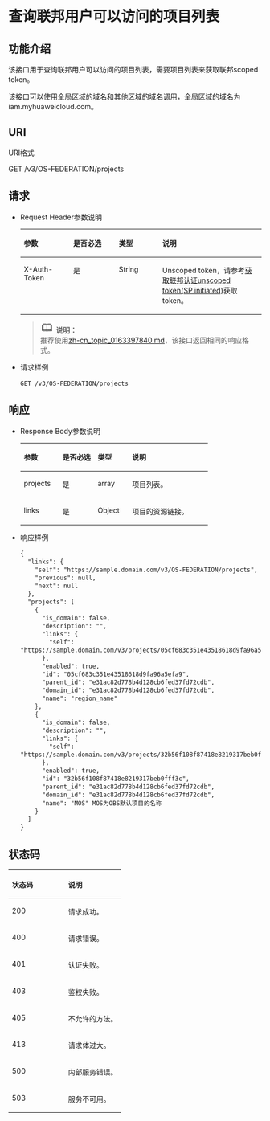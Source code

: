 # 查询联邦用户可以访问的项目列表<a name="zh-cn_topic_0057845595"></a>

## 功能介绍<a name="section5828421916512"></a>

该接口用于查询联邦用户可以访问的项目列表，需要项目列表来获取联邦scoped token。

该接口可以使用全局区域的域名和其他区域的域名调用，全局区域的域名为iam.myhuaweicloud.com。

## URI<a name="section826961192054"></a>

URI格式

GET /v3/OS-FEDERATION/projects

## 请求<a name="section4822038116512"></a>

-   Request Header参数说明

    <a name="table1353674916512"></a>
    <table><thead align="left"><tr id="row2490362916512"><th class="cellrowborder" valign="top" width="20.44%" id="mcps1.1.5.1.1"><p id="p392808116512"><a name="p392808116512"></a><a name="p392808116512"></a>参数</p>
    </th>
    <th class="cellrowborder" valign="top" width="18.9%" id="mcps1.1.5.1.2"><p id="p4973910816512"><a name="p4973910816512"></a><a name="p4973910816512"></a>是否必选</p>
    </th>
    <th class="cellrowborder" valign="top" width="18.09%" id="mcps1.1.5.1.3"><p id="p233598516512"><a name="p233598516512"></a><a name="p233598516512"></a>类型</p>
    </th>
    <th class="cellrowborder" valign="top" width="42.57%" id="mcps1.1.5.1.4"><p id="p5499708616512"><a name="p5499708616512"></a><a name="p5499708616512"></a>说明</p>
    </th>
    </tr>
    </thead>
    <tbody><tr id="row2557896316512"><td class="cellrowborder" valign="top" width="20.44%" headers="mcps1.1.5.1.1 "><p id="p5863013716512"><a name="p5863013716512"></a><a name="p5863013716512"></a>X-Auth-Token</p>
    </td>
    <td class="cellrowborder" valign="top" width="18.9%" headers="mcps1.1.5.1.2 "><p id="p5142066316512"><a name="p5142066316512"></a><a name="p5142066316512"></a>是</p>
    </td>
    <td class="cellrowborder" valign="top" width="18.09%" headers="mcps1.1.5.1.3 "><p id="p432421416512"><a name="p432421416512"></a><a name="p432421416512"></a>String</p>
    </td>
    <td class="cellrowborder" valign="top" width="42.57%" headers="mcps1.1.5.1.4 "><p id="p1471708616512"><a name="p1471708616512"></a><a name="p1471708616512"></a>Unscoped token，请参考<a href="获取联邦认证unscoped-token(SP-initiated).md">获取联邦认证unscoped token(SP initiated)</a>获取token。</p>
    </td>
    </tr>
    </tbody>
    </table>

    >![](public_sys-resources/icon-note.gif) **说明：**   
    >推荐使用[zh-cn\_topic\_0163397840.md](zh-cn_topic_0163397840.md)，该接口返回相同的响应格式。  


-   请求样例

    ```
    GET /v3/OS-FEDERATION/projects
    ```


## 响应<a name="section6050485516512"></a>

-   Response Body参数说明

    <a name="table13331867193912"></a>
    <table><thead align="left"><tr id="row24511618193912"><th class="cellrowborder" valign="top" width="20.62%" id="mcps1.1.5.1.1"><p id="p57442782193912"><a name="p57442782193912"></a><a name="p57442782193912"></a>参数</p>
    </th>
    <th class="cellrowborder" valign="top" width="18.759999999999998%" id="mcps1.1.5.1.2"><p id="p22353756193912"><a name="p22353756193912"></a><a name="p22353756193912"></a>是否必选</p>
    </th>
    <th class="cellrowborder" valign="top" width="18.360000000000003%" id="mcps1.1.5.1.3"><p id="p65823815193912"><a name="p65823815193912"></a><a name="p65823815193912"></a>类型</p>
    </th>
    <th class="cellrowborder" valign="top" width="42.26%" id="mcps1.1.5.1.4"><p id="p30128774193912"><a name="p30128774193912"></a><a name="p30128774193912"></a>说明</p>
    </th>
    </tr>
    </thead>
    <tbody><tr id="row6434223193912"><td class="cellrowborder" valign="top" width="20.62%" headers="mcps1.1.5.1.1 "><p id="p39284002193912"><a name="p39284002193912"></a><a name="p39284002193912"></a>projects</p>
    </td>
    <td class="cellrowborder" valign="top" width="18.759999999999998%" headers="mcps1.1.5.1.2 "><p id="p27887566193912"><a name="p27887566193912"></a><a name="p27887566193912"></a>是</p>
    </td>
    <td class="cellrowborder" valign="top" width="18.360000000000003%" headers="mcps1.1.5.1.3 "><p id="p44300399193912"><a name="p44300399193912"></a><a name="p44300399193912"></a>array</p>
    </td>
    <td class="cellrowborder" valign="top" width="42.26%" headers="mcps1.1.5.1.4 "><p id="p31562605193912"><a name="p31562605193912"></a><a name="p31562605193912"></a>项目列表。</p>
    </td>
    </tr>
    <tr id="row28187440193912"><td class="cellrowborder" valign="top" width="20.62%" headers="mcps1.1.5.1.1 "><p id="p57908014193912"><a name="p57908014193912"></a><a name="p57908014193912"></a>links</p>
    </td>
    <td class="cellrowborder" valign="top" width="18.759999999999998%" headers="mcps1.1.5.1.2 "><p id="p60037521193912"><a name="p60037521193912"></a><a name="p60037521193912"></a>是</p>
    </td>
    <td class="cellrowborder" valign="top" width="18.360000000000003%" headers="mcps1.1.5.1.3 "><p id="p31201070193912"><a name="p31201070193912"></a><a name="p31201070193912"></a>Object</p>
    </td>
    <td class="cellrowborder" valign="top" width="42.26%" headers="mcps1.1.5.1.4 "><p id="p44258731193912"><a name="p44258731193912"></a><a name="p44258731193912"></a>项目的资源链接。</p>
    </td>
    </tr>
    </tbody>
    </table>

-   响应样例

    ```
    {
      "links": {
        "self": "https://sample.domain.com/v3/OS-FEDERATION/projects",
        "previous": null,
        "next": null
      },
      "projects": [
        {
          "is_domain": false,
          "description": "",
          "links": {
            "self": "https://sample.domain.com/v3/projects/05cf683c351e43518618d9fa96a5efa9"
          },
          "enabled": true,
          "id": "05cf683c351e43518618d9fa96a5efa9",
          "parent_id": "e31ac82d778b4d128cb6fed37fd72cdb",
          "domain_id": "e31ac82d778b4d128cb6fed37fd72cdb",
          "name": "region_name"
        },
        {
          "is_domain": false,
          "description": "",
          "links": {
            "self": "https://sample.domain.com/v3/projects/32b56f108f87418e8219317beb0fff3c"
          },
          "enabled": true,
          "id": "32b56f108f87418e8219317beb0fff3c",
          "parent_id": "e31ac82d778b4d128cb6fed37fd72cdb",
          "domain_id": "e31ac82d778b4d128cb6fed37fd72cdb",
          "name": "MOS" MOS为OBS默认项目的名称
        }
      ]
    }
    ```


## 状态码<a name="section3776874116512"></a>

<a name="table3936921516512"></a>
<table><thead align="left"><tr id="row6177659016512"><th class="cellrowborder" valign="top" width="50%" id="mcps1.1.3.1.1"><p id="p3784787616512"><a name="p3784787616512"></a><a name="p3784787616512"></a>状态码</p>
</th>
<th class="cellrowborder" valign="top" width="50%" id="mcps1.1.3.1.2"><p id="p4577915216512"><a name="p4577915216512"></a><a name="p4577915216512"></a>说明</p>
</th>
</tr>
</thead>
<tbody><tr id="row1712379916512"><td class="cellrowborder" valign="top" width="50%" headers="mcps1.1.3.1.1 "><p id="p4485049916512"><a name="p4485049916512"></a><a name="p4485049916512"></a>200</p>
</td>
<td class="cellrowborder" valign="top" width="50%" headers="mcps1.1.3.1.2 "><p id="p901183616512"><a name="p901183616512"></a><a name="p901183616512"></a>请求成功。</p>
</td>
</tr>
<tr id="row1399766516512"><td class="cellrowborder" valign="top" width="50%" headers="mcps1.1.3.1.1 "><p id="p6006904716512"><a name="p6006904716512"></a><a name="p6006904716512"></a>400</p>
</td>
<td class="cellrowborder" valign="top" width="50%" headers="mcps1.1.3.1.2 "><p id="p3375463816512"><a name="p3375463816512"></a><a name="p3375463816512"></a>请求错误。</p>
</td>
</tr>
<tr id="row3535628916512"><td class="cellrowborder" valign="top" width="50%" headers="mcps1.1.3.1.1 "><p id="p4528716416512"><a name="p4528716416512"></a><a name="p4528716416512"></a>401</p>
</td>
<td class="cellrowborder" valign="top" width="50%" headers="mcps1.1.3.1.2 "><p id="p4438164316512"><a name="p4438164316512"></a><a name="p4438164316512"></a>认证失败。</p>
</td>
</tr>
<tr id="row6389047016512"><td class="cellrowborder" valign="top" width="50%" headers="mcps1.1.3.1.1 "><p id="p774555116512"><a name="p774555116512"></a><a name="p774555116512"></a>403</p>
</td>
<td class="cellrowborder" valign="top" width="50%" headers="mcps1.1.3.1.2 "><p id="p2340985616512"><a name="p2340985616512"></a><a name="p2340985616512"></a>鉴权失败。</p>
</td>
</tr>
<tr id="row936211516512"><td class="cellrowborder" valign="top" width="50%" headers="mcps1.1.3.1.1 "><p id="p2013387616512"><a name="p2013387616512"></a><a name="p2013387616512"></a>405</p>
</td>
<td class="cellrowborder" valign="top" width="50%" headers="mcps1.1.3.1.2 "><p id="p2023129816512"><a name="p2023129816512"></a><a name="p2023129816512"></a>不允许的方法。</p>
</td>
</tr>
<tr id="row4786395916512"><td class="cellrowborder" valign="top" width="50%" headers="mcps1.1.3.1.1 "><p id="p5177548316512"><a name="p5177548316512"></a><a name="p5177548316512"></a>413</p>
</td>
<td class="cellrowborder" valign="top" width="50%" headers="mcps1.1.3.1.2 "><p id="p3306455816512"><a name="p3306455816512"></a><a name="p3306455816512"></a>请求体过大。</p>
</td>
</tr>
<tr id="row2914557416512"><td class="cellrowborder" valign="top" width="50%" headers="mcps1.1.3.1.1 "><p id="p1198130216512"><a name="p1198130216512"></a><a name="p1198130216512"></a>500</p>
</td>
<td class="cellrowborder" valign="top" width="50%" headers="mcps1.1.3.1.2 "><p id="p3096138616512"><a name="p3096138616512"></a><a name="p3096138616512"></a>内部服务错误。</p>
</td>
</tr>
<tr id="row1021702116512"><td class="cellrowborder" valign="top" width="50%" headers="mcps1.1.3.1.1 "><p id="p2227238716512"><a name="p2227238716512"></a><a name="p2227238716512"></a>503</p>
</td>
<td class="cellrowborder" valign="top" width="50%" headers="mcps1.1.3.1.2 "><p id="p5923292916512"><a name="p5923292916512"></a><a name="p5923292916512"></a>服务不可用。</p>
</td>
</tr>
</tbody>
</table>

